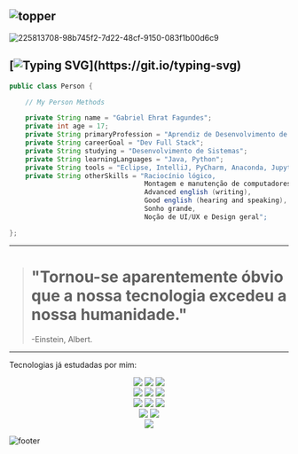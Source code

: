 ![topper](https://github.com/user-attachments/assets/dabf7d9c-4560-4694-8ef8-d9f262ed07e6)
---
![225813708-98b745f2-7d22-48cf-9150-083f1b00d6c9](https://github.com/user-attachments/assets/146a8445-385f-42a3-bf47-1cb3fed75c52)

[![Typing SVG](https://readme-typing-svg.demolab.com?font=Fira+Code&duration=3000&pause=2000&color=7663FF&vCenter=true&width=435&lines=Opa%2C+bem-vindo+ao+meu+GitHub!;Me+chamo+Gabriel!;Sou+apaixonado+pela+programa%C3%A7%C3%A3o.)](https://git.io/typing-svg)
---
```java
public class Person {

    // My Person Methods

    private String name = "Gabriel Ehrat Fagundes";
    private int age = 17;
    private String primaryProfession = "Aprendiz de Desenvolvimento de Sistemas";
    private String careerGoal = "Dev Full Stack";
    private String studying = "Desenvolvimento de Sistemas";
    private String learningLanguages = "Java, Python";
    private String tools = "Eclipse, IntelliJ, PyCharm, Anaconda, Jupyter Notebook";
    private String otherSkills = "Raciocínio lógico, 
                                  Montagem e manutenção de computadores,
                                  Advanced english (writing),
                                  Good english (hearing and speaking),
                                  Sonho grande,
                                  Noção de UI/UX e Design geral";

};
```
***

># "Tornou-se aparentemente óbvio que a nossa tecnologia excedeu a nossa humanidade."
> -Einstein, Albert.

***
Tecnologias já estudadas por mim:
<p align="center">
  <!-- Linha 1: Linguagens principais -->
  <img src="https://img.shields.io/badge/Java-ED8B00?style=for-the-badge&logo=buymeacoffee&logoColor=white"/>
  <img src="https://img.shields.io/badge/Python-3776AB?style=for-the-badge&logo=python&logoColor=white"/>
  <img src="https://img.shields.io/badge/JavaScript-F7DF1E?style=for-the-badge&logo=javascript&logoColor=white"/>
  <br>

  <!-- Linha 2: Outras linguagens e plataformas -->
  <img src="https://img.shields.io/badge/C-7D5DFD?style=for-the-badge&logo=c&logoColor=white"/>
  <img src="https://img.shields.io/badge/Arduino-00979D?style=for-the-badge&logo=arduino&logoColor=white"/>
  <img src="https://img.shields.io/badge/MySQL-4479A1?style=for-the-badge&logo=mysql&logoColor=white"/>
  <br>

  <!-- Linha 3: Ferramentas de ciência de dados -->
  <img src="https://img.shields.io/badge/Eclipse-2C2255?style=for-the-badge&logo=eclipseide&logoColor=white"/>
  <img src="https://img.shields.io/badge/Jupyter%20Notebook-F37626?style=for-the-badge&logo=jupyter&logoColor=white"/>
  <img src="https://img.shields.io/badge/Anaconda-44A833?style=for-the-badge&logo=anaconda&logoColor=white"/>
  <br>
  <img src="https://img.shields.io/badge/IntelliJ%20IDEA-000000?style=for-the-badge&logo=intellijidea&logoColor=white"/>
  <img src="https://img.shields.io/badge/PyCharm-000000?style=for-the-badge&logo=pycharm&logoColor=white"/>
  <br>
  <img src="https://img.shields.io/badge/VS%20Code-007ACC?style=for-the-badge&logo=visualstudiocode&logoColor=white"/>
</p>

![footer](https://github.com/user-attachments/assets/6098bc3b-1a35-4df2-85a2-c33028e73512)
